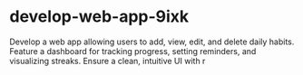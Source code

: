 # develop-web-app-9ixk
Develop a web app allowing users to add, view, edit, and delete daily habits. Feature a dashboard for tracking progress, setting reminders, and visualizing streaks. Ensure a clean, intuitive UI with r
